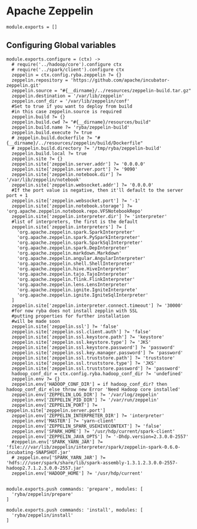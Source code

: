 # Apache Zeppelin

    module.exports = []

## Configuring Global variables

    module.exports.configure = (ctx) ->
      # require('../hadoop/core').configure ctx
      # require('../spark/client').configure ctx
      zeppelin = ctx.config.ryba.zeppelin ?= {}
      zeppelin.repository = 'https://github.com/apache/incubator-zeppelin.git'
      zeppelin.source = "#{__dirname}/../resources/zeppelin-build.tar.gz"
      zeppelin.destination = '/var/lib/zeppelin'
      zeppelin.conf_dir = '/var/lib/zeppelin/conf'
      #Set to true if you want to deploy from build 
      #in this case zeppelin.source is required
      zeppelin.build ?= {}
      zeppelin.build.cwd ?= "#{__dirname}/resources/build"
      zeppelin.build.name ?= 'ryba/zeppelin-build'
      zeppelin.build.execute ?= true
      # zeppelin.build.dockerfile ?= "#{__dirname}/../resources/zeppelin/build/Dockerfile"
      # zeppelin.build.directory ?= '/tmp/ryba/zeppelin-build'
      zeppelin.build.local ?= true
      zeppelin.site ?= {}
      zeppelin.site['zeppelin.server.addr'] ?= '0.0.0.0'
      zeppelin.site['zeppelin.server.port'] ?= '9090'
      zeppelin.site['zeppelin.notebook.dir'] ?= '/var/lib/zeppelin/notebook'
      zeppelin.site['zeppelin.websocket.addr'] ?= '0.0.0.0'
      #If the port value is negative, then it'll default to the server port + 1
      zeppelin.site['zeppelin.websocket.port'] ?= '-1'
      zeppelin.site['zeppelin.notebook.storage'] ?= 'org.apache.zeppelin.notebook.repo.VFSNotebookRepo'
      zeppelin.site['zeppelin.interpreter.dir'] ?= 'interpreter'
      #list of interpreters, the first is the default 
      zeppelin.site['zeppelin.interpreters'] ?= [
        'org.apache.zeppelin.spark.SparkInterpreter'
        'org.apache.zeppelin.spark.PySparkInterpreter'
        'org.apache.zeppelin.spark.SparkSqlInterpreter'
        'org.apache.zeppelin.spark.DepInterpreter'
        'org.apache.zeppelin.markdown.Markdown'
        'org.apache.zeppelin.angular.AngularInterpreter'
        'org.apache.zeppelin.shell.ShellInterpreter'
        'org.apache.zeppelin.hive.HiveInterpreter'
        'org.apache.zeppelin.tajo.TajoInterpreter'
        'org.apache.zeppelin.flink.FlinkInterpreter'
        'org.apache.zeppelin.lens.LensInterpreter'
        'org.apache.zeppelin.ignite.IgniteInterprete'
        'org.apache.zeppelin.ignite.IgniteSqlInterpreter'
      ]
      zeppelin.site['zeppelin.interpreter.connect.timeout'] ?= '30000'
      #for now ryba does not install zepplin with SSL
      #putting properties for further installation
      #will be made soon
      zeppelin.site['zeppelin.ssl'] ?= 'false'
      zeppelin.site['zeppelin.ssl.client.auth'] ?= 'false'
      zeppelin.site['zeppelin.ssl.keystore.path'] ?= 'keystore'
      zeppelin.site['zeppelin.ssl.keystore.type'] ?= 'JKS'
      zeppelin.site['zeppelin.ssl.keystore.password'] ?= 'password'
      zeppelin.site['zeppelin.ssl.key.manager.password'] ?= 'password'
      zeppelin.site['zeppelin.ssl.truststore.path'] ?= 'truststore'
      zeppelin.site['zeppelin.ssl.truststore.type'] ?= 'JKS'
      zeppelin.site['zeppelin.ssl.truststore.password'] ?= 'password'
      hadoop_conf_dir = ctx.config.ryba.hadoop_conf_dir ?= 'undefined'
      zeppelin.env ?= {}
      zeppelin.env['HADOOP_CONF_DIR'] = if hadoop_conf_dir? then hadoop_conf_dir else throw new Error 'Need Hadoop core installed'
      zeppelin.env['ZEPPELIN_LOG_DIR'] ?= '/var/log/zeppelin'
      zeppelin.env['ZEPPELIN_PID_DIR'] ?= '/var/run/zeppelin'
      zeppelin.env['ZEPPELIN_PORT'] ?= zeppelin.site['zeppelin.server.port']
      zeppelin.env['ZEPPELIN_INTERPRETER_DIR'] ?= 'interpreter'
      zeppelin.env['MASTER'] ?= 'yarn-client'
      zeppelin.env['ZEPPELIN_SPARK_USEHIVECONTEXT'] ?= 'false'
      zeppelin.env['SPARK_HOME'] ?= '/usr/hdp/current/spark-client'
      zeppelin.env['ZEPPELIN_JAVA_OPTS'] ?= '-Dhdp.version=2.3.0.0-2557'
      #zeppelin.env['SPARK_YARN_JAR'] ?= 'file:///var/lib/zeppelin/interpreter/spark/zeppelin-spark-0.6.0-incubating-SNAPSHOT.jar'
      # zeppelin.env['SPARK_YARN_JAR'] ?= 'hdfs:///user/spark/share/lib/spark-assembly-1.3.1.2.3.0.0-2557-hadoop2.7.1.2.3.0.0-2557.jar'
      zeppelin.env['HADOOP_HOME'] ?= '/usr/hdp/current'


    module.exports.push commands: 'prepare', modules: [
      'ryba/zeppelin/prepare'
    ]

    module.exports.push commands: 'install', modules: [
      'ryba/zeppelin/install'
    ]

      
      
      
      

      
